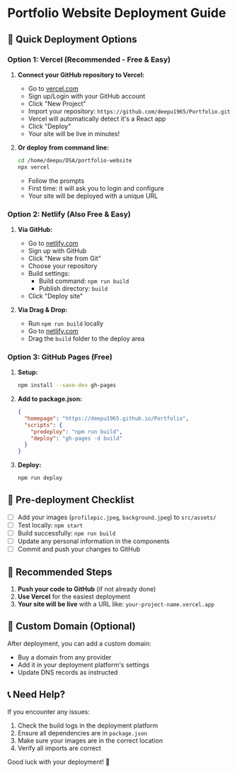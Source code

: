 # Portfolio Website Deployment Guide

## 🚀 Quick Deployment Options

### Option 1: Vercel (Recommended - Free & Easy)

1. **Connect your GitHub repository to Vercel:**
   - Go to [vercel.com](https://vercel.com)
   - Sign up/Login with your GitHub account
   - Click "New Project"
   - Import your repository: `https://github.com/deepu1965/Portfolio.git`
   - Vercel will automatically detect it's a React app
   - Click "Deploy"
   - Your site will be live in minutes!

2. **Or deploy from command line:**
   ```bash
   cd /home/deepu/DSA/portfolio-website
   npx vercel
   ```
   - Follow the prompts
   - First time: it will ask you to login and configure
   - Your site will be deployed with a unique URL

### Option 2: Netlify (Also Free & Easy)

1. **Via GitHub:**
   - Go to [netlify.com](https://netlify.com)
   - Sign up with GitHub
   - Click "New site from Git"
   - Choose your repository
   - Build settings:
     - Build command: `npm run build`
     - Publish directory: `build`
   - Click "Deploy site"

2. **Via Drag & Drop:**
   - Run `npm run build` locally
   - Go to [netlify.com](https://netlify.com)
   - Drag the `build` folder to the deploy area

### Option 3: GitHub Pages (Free)

1. **Setup:**
   ```bash
   npm install --save-dev gh-pages
   ```

2. **Add to package.json:**
   ```json
   {
     "homepage": "https://deepu1965.github.io/Portfolio",
     "scripts": {
       "predeploy": "npm run build",
       "deploy": "gh-pages -d build"
     }
   }
   ```

3. **Deploy:**
   ```bash
   npm run deploy
   ```

## 📝 Pre-deployment Checklist

- [ ] Add your images (`profilepic.jpeg`, `background.jpeg`) to `src/assets/`
- [ ] Test locally: `npm start`
- [ ] Build successfully: `npm run build`
- [ ] Update any personal information in the components
- [ ] Commit and push your changes to GitHub

## 🌟 Recommended Steps

1. **Push your code to GitHub** (if not already done)
2. **Use Vercel** for the easiest deployment
3. **Your site will be live** with a URL like: `your-project-name.vercel.app`

## 🔧 Custom Domain (Optional)

After deployment, you can add a custom domain:
- Buy a domain from any provider
- Add it in your deployment platform's settings
- Update DNS records as instructed

## 📞 Need Help?

If you encounter any issues:
1. Check the build logs in the deployment platform
2. Ensure all dependencies are in `package.json`
3. Make sure your images are in the correct location
4. Verify all imports are correct

Good luck with your deployment! 🚀
